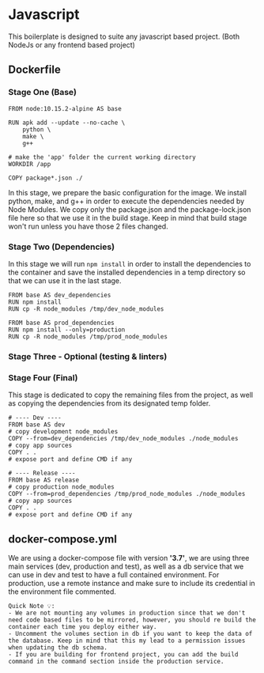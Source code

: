 # Javascript
This boilerplate is designed to suite any javascript based project. (Both NodeJs or any frontend based project)

## Dockerfile

### Stage One (Base)

```
FROM node:10.15.2-alpine AS base

RUN apk add --update --no-cache \
    python \
    make \
    g++ 

# make the 'app' folder the current working directory
WORKDIR /app

COPY package*.json ./
```

In this stage, we prepare the basic configuration for the image. We install python, make, and g++ in order to execute the dependencies needed by Node Modules. We copy only the package.json and the package-lock.json file here so that we use it in the build stage. Keep in mind that build stage won't run unless you have those 2 files changed.

### Stage Two (Dependencies)
In this stage we will run ```npm install``` in order to install the dependencies to the container and save the installed dependencies in a temp directory so that we can use it in the last stage.

```
FROM base AS dev_dependencies
RUN npm install
RUN cp -R node_modules /tmp/dev_node_modules

FROM base AS prod_dependencies
RUN npm install --only=production 
RUN cp -R node_modules /tmp/prod_node_modules
```

### Stage Three - Optional (testing & linters)

### Stage Four (Final)
This stage is dedicated to copy the remaining files from the project, as well as copying the dependencies from its designated temp folder.
```
# ---- Dev ----
FROM base AS dev
# copy development node_modules
COPY --from=dev_dependencies /tmp/dev_node_modules ./node_modules
# copy app sources
COPY . .
# expose port and define CMD if any

# ---- Release ----
FROM base AS release
# copy production node_modules
COPY --from=prod_dependencies /tmp/prod_node_modules ./node_modules
# copy app sources
COPY . .
# expose port and define CMD if any
```

## docker-compose.yml
We are using a docker-compose file with version **'3.7'**, we are using three main services (dev, production and test), as well as a db service that we can use in dev and test to have a full contained environment. For production, use a remote instance and make sure to include its credential in the environment file commented. 

```
Quick Note 💡:
- We are not mounting any volumes in production since that we don't need code based files to be mirrored, however, you should re build the container each time you deploy either way.
- Uncomment the volumes section in db if you want to keep the data of the database. Keep in mind that this my lead to a permission issues when updating the db schema.
- If you are building for frontend project, you can add the build command in the command section inside the production service.
```
